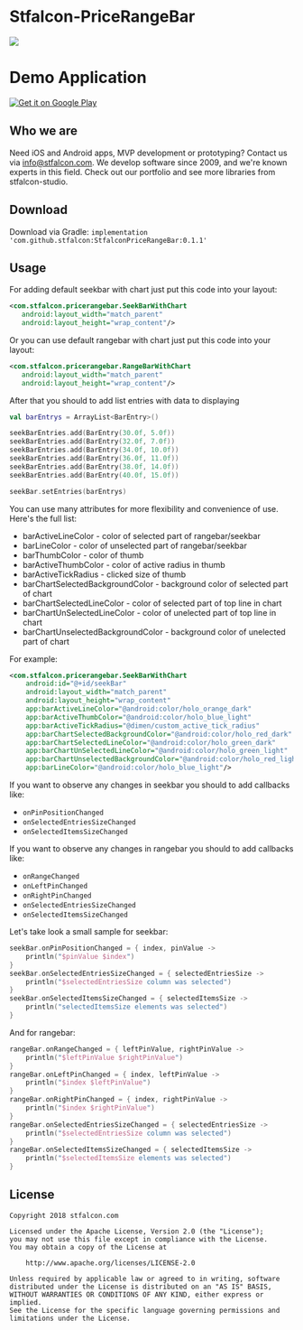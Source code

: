 # Stfalcon-PriceRangeBar
![](https://i.imgur.com/Ztu6kKp.gif)

# Demo Application
<a href="https://play.google.com/store/apps/details?id=com.stfalcon.stfalconrangebarchart_example" rel="nofollow"><img src="https://camo.githubusercontent.com/0a801b51f6ca951ae0c7dabf4368bf6a4d8c130f/68747470733a2f2f706c61792e676f6f676c652e636f6d2f696e746c2f656e5f75732f6261646765732f696d616765732f62616467655f6e65772e706e67" alt="Get it on Google Play" data-canonical-src="https://play.google.com/intl/en_us/badges/images/badge_new.png" style="max-width:100%;"></a>

## Who we are
Need iOS and Android apps, MVP development or prototyping? Contact us via info@stfalcon.com. We develop software since 2009, and we're known experts in this field. Check out our portfolio and see more libraries from stfalcon-studio.
## Download
Download via Gradle: 
```implementation 'com.github.stfalcon:StfalconPriceRangeBar:0.1.1'```
## Usage
For adding default seekbar with chart just put this code into your layout:
``` xml
<com.stfalcon.pricerangebar.SeekBarWithChart
   android:layout_width="match_parent"
   android:layout_height="wrap_content"/>
```
Or you can use default rangebar with chart just put this code into your layout:
``` xml
<com.stfalcon.pricerangebar.RangeBarWithChart
   android:layout_width="match_parent"
   android:layout_height="wrap_content"/>
```
After that you should to add list entries with data to displaying

``` kotlin
val barEntrys = ArrayList<BarEntry>()

seekBarEntries.add(BarEntry(30.0f, 5.0f))
seekBarEntries.add(BarEntry(32.0f, 7.0f))
seekBarEntries.add(BarEntry(34.0f, 10.0f))
seekBarEntries.add(BarEntry(36.0f, 11.0f))
seekBarEntries.add(BarEntry(38.0f, 14.0f))
seekBarEntries.add(BarEntry(40.0f, 15.0f))

seekBar.setEntries(barEntrys)
```
You can use many attributes for more flexibility and convenience of use. Here's the full list:
- barActiveLineColor - color of selected part of rangebar/seekbar
- barLineColor - color of unselected part of rangebar/seekbar
- barThumbColor - color of thumb
- barActiveThumbColor - color of active radius in thumb
- barActiveTickRadius - clicked size of thumb
- barChartSelectedBackgroundColor - background color of selected part of chart
- barChartSelectedLineColor - color of selected part of top line in chart
- barChartUnSelectedLineColor - color of unelected part of top line in chart
- barChartUnselectedBackgroundColor - background color of unelected part of chart

For example:
``` xml
<com.stfalcon.pricerangebar.SeekBarWithChart
    android:id="@+id/seekBar"
    android:layout_width="match_parent"
    android:layout_height="wrap_content"
    app:barActiveLineColor="@android:color/holo_orange_dark"
    app:barActiveThumbColor="@android:color/holo_blue_light"
    app:barActiveTickRadius="@dimen/custom_active_tick_radius"
    app:barChartSelectedBackgroundColor="@android:color/holo_red_dark"
    app:barChartSelectedLineColor="@android:color/holo_green_dark"
    app:barChartUnSelectedLineColor="@android:color/holo_green_light"
    app:barChartUnselectedBackgroundColor="@android:color/holo_red_light"
    app:barLineColor="@android:color/holo_blue_light"/>
```
If you want to observe any changes in seekbar you should to add callbacks like:
- ```onPinPositionChanged```
- ```onSelectedEntriesSizeChanged```
- ```onSelectedItemsSizeChanged```

If you want to observe any changes in rangebar you should to add callbacks like:
- ```onRangeChanged```
- ```onLeftPinChanged```
- ```onRightPinChanged```
- ```onSelectedEntriesSizeChanged```
- ```onSelectedItemsSizeChanged```

Let's take look a small sample for seekbar:
``` kotlin
seekBar.onPinPositionChanged = { index, pinValue ->
    println("$pinValue $index")
}
seekBar.onSelectedEntriesSizeChanged = { selectedEntriesSize ->
    println("$selectedEntriesSize column was selected")
}
seekBar.onSelectedItemsSizeChanged = { selectedItemsSize ->
    println("selectedItemsSize elements was selected")
}
```
And for rangebar:
``` kotlin
rangeBar.onRangeChanged = { leftPinValue, rightPinValue ->
    println("$leftPinValue $rightPinValue")
}
rangeBar.onLeftPinChanged = { index, leftPinValue ->
    println("$index $leftPinValue")
}
rangeBar.onRightPinChanged = { index, rightPinValue ->
    println("$index $rightPinValue")
}
rangeBar.onSelectedEntriesSizeChanged = { selectedEntriesSize ->
    println("$selectedEntriesSize column was selected")
}
rangeBar.onSelectedItemsSizeChanged = { selectedItemsSize ->
    println("$selectedItemsSize elements was selected")
}
```
## License
```
Copyright 2018 stfalcon.com

Licensed under the Apache License, Version 2.0 (the "License");
you may not use this file except in compliance with the License.
You may obtain a copy of the License at

    http://www.apache.org/licenses/LICENSE-2.0

Unless required by applicable law or agreed to in writing, software
distributed under the License is distributed on an "AS IS" BASIS,
WITHOUT WARRANTIES OR CONDITIONS OF ANY KIND, either express or implied.
See the License for the specific language governing permissions and
limitations under the License.
```
